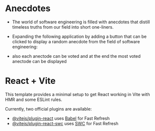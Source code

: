 # Anecdotes
- The world of software engineering is filled with anecdotes that distill timeless truths from our field into short one-liners.

- Expanding the following application by adding a button that can be clicked to display a random anecdote from the field of software engineering:

- also each anectode can be voted and at the end the most voted anectode can be displayed

# React + Vite

This template provides a minimal setup to get React working in Vite with HMR and some ESLint rules.

Currently, two official plugins are available:

- [@vitejs/plugin-react](https://github.com/vitejs/vite-plugin-react/blob/main/packages/plugin-react/README.md) uses [Babel](https://babeljs.io/) for Fast Refresh
- [@vitejs/plugin-react-swc](https://github.com/vitejs/vite-plugin-react-swc) uses [SWC](https://swc.rs/) for Fast Refresh
